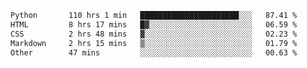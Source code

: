 <!--START_SECTION:waka-->

```txt
Python       110 hrs 1 min   ██████████████████████░░░   87.41 %
HTML         8 hrs 17 mins   █▓░░░░░░░░░░░░░░░░░░░░░░░   06.59 %
CSS          2 hrs 48 mins   ▓░░░░░░░░░░░░░░░░░░░░░░░░   02.23 %
Markdown     2 hrs 15 mins   ▒░░░░░░░░░░░░░░░░░░░░░░░░   01.79 %
Other        47 mins         ░░░░░░░░░░░░░░░░░░░░░░░░░   00.63 %
```

<!--END_SECTION:waka-->
